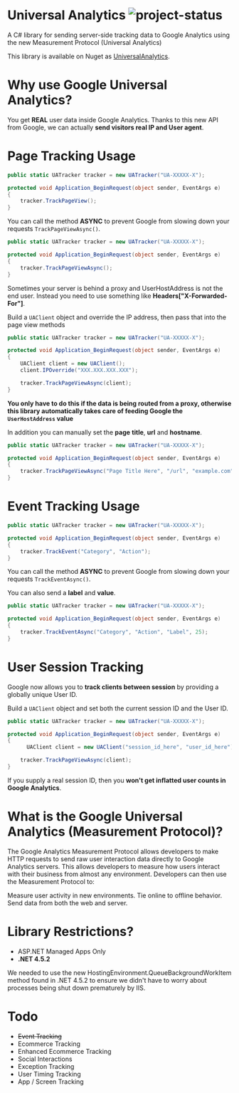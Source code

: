 Universal Analytics ![project-status](http://stillmaintained.com/echovoice/UniversalAnalytics.png)
============

A C# library for sending server-side tracking data to Google Analytics using the new Measurement Protocol (Universal Analytics)

This library is available on Nuget as [UniversalAnalytics](https://www.nuget.org/packages/UniversalAnalytics).



Why use Google Universal Analytics?
============================
You get **REAL** user data inside Google Analytics.
Thanks to this new API from Google, we can actually **send visitors real IP and User agent**.


Page Tracking Usage
============================

```csharp
public static UATracker tracker = new UATracker("UA-XXXXX-X");

protected void Application_BeginRequest(object sender, EventArgs e)
{
	tracker.TrackPageView();
}
```

You can call the method **ASYNC** to prevent Google from slowing down your requests ```TrackPageViewAsync()```.

```csharp
public static UATracker tracker = new UATracker("UA-XXXXX-X");

protected void Application_BeginRequest(object sender, EventArgs e)
{
	tracker.TrackPageViewAsync();
}
```

Sometimes your server is behind a proxy and UserHostAddress is not the end user.
Instead you need to use something like **Headers["X-Forwarded-For"]**.

Build a ```UAClient``` object and override the IP address, then pass that into the page view methods

```csharp
public static UATracker tracker = new UATracker("UA-XXXXX-X");

protected void Application_BeginRequest(object sender, EventArgs e)
{
	UAClient client = new UAClient(); 
    client.IPOverride("XXX.XXX.XXX.XXX");

    tracker.TrackPageViewAsync(client);
}
```

**You only have to do this if the data is being routed from a proxy, otherwise this library automatically takes care of feeding Google the ```UserHostAddress``` value**

In addition you can manually set the **page** **title**, **url** and **hostname**.

```csharp
public static UATracker tracker = new UATracker("UA-XXXXX-X");

protected void Application_BeginRequest(object sender, EventArgs e)
{
	tracker.TrackPageViewAsync("Page Title Here", "/url", "example.com");
}
```


Event Tracking Usage
============================

```csharp
public static UATracker tracker = new UATracker("UA-XXXXX-X");

protected void Application_BeginRequest(object sender, EventArgs e)
{
	tracker.TrackEvent("Category", "Action");
}
```

You can call the method **ASYNC** to prevent Google from slowing down your requests ```TrackEventAsync()```.

You can also send a **label** and **value**.

```csharp
public static UATracker tracker = new UATracker("UA-XXXXX-X");

protected void Application_BeginRequest(object sender, EventArgs e)
{
	tracker.TrackEventAsync("Category", "Action", "Label", 25);
}
```


User Session Tracking
============================

Google now allows you to **track clients between session** by providing a globally unique User ID.

Build a ```UAClient``` object and set both the current session ID and the User ID.

```csharp
public static UATracker tracker = new UATracker("UA-XXXXX-X");

protected void Application_BeginRequest(object sender, EventArgs e)
{
	  UAClient client = new UAClient("session_id_here", "user_id_here");

    tracker.TrackPageViewAsync(client);
}
```

If you supply a real session ID, then you **won't get inflatted user counts in Google Analytics**.


What is the Google Universal Analytics (Measurement Protocol)?
============================
The Google Analytics Measurement Protocol allows developers to make HTTP requests to send raw user interaction data directly to Google Analytics servers. This allows developers to measure how users interact with their business from almost any environment. Developers can then use the Measurement Protocol to:

Measure user activity in new environments.
Tie online to offline behavior.
Send data from both the web and server.

[1]: https://developers.google.com/analytics/devguides/collection/protocol/v1/


Library Restrictions?
============================
 - ASP.NET Managed Apps Only
 - **.NET 4.5.2**

We needed to use the new HostingEnvironment.QueueBackgroundWorkItem method found in .NET 4.5.2 to ensure we didn't have to worry about processes being shut down prematurely by IIS.


Todo
============================
* ~~Event Tracking~~
* Ecommerce Tracking
* Enhanced Ecommerce Tracking
* Social Interactions
* Exception Tracking
* User Timing Tracking
* App / Screen Tracking
